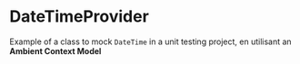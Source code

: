 # DateTimeProvider
Example of a class to mock `DateTime` in a unit testing project, en utilisant an **Ambient Context Model**
